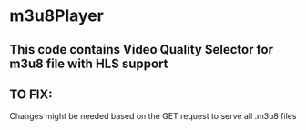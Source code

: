 # m3u8Player
## This code contains Video Quality Selector for m3u8 file with HLS support

## TO FIX:
Changes might be needed based on the GET request to serve all .m3u8 files

